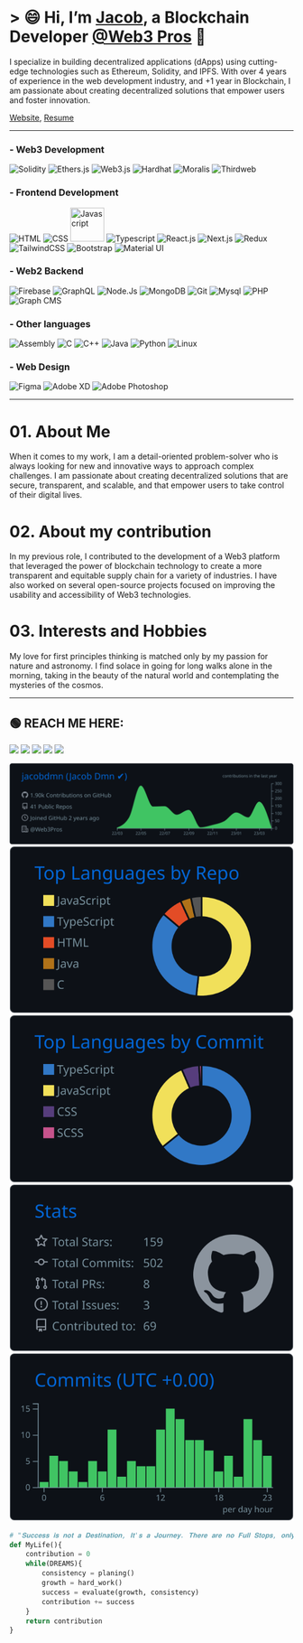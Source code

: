 # > 😄 Hi, I’m [Jacob](https://JacobDmn.me), a Blockchain Developer [@Web3 Pros](http://web3pros.dev) 🦊

I specialize in building decentralized applications (dApps) using cutting-edge technologies such as Ethereum, Solidity, and IPFS. With over 4 years of experience in the web development industry, and +1 year in Blockchain, I am passionate about creating decentralized solutions that empower users and foster innovation.

[Website](https://JacobDmn.me), [Resume](https://JacobDmn.me/resume)

-------------------------------
### - Web3 Development
<img src="https://jacobdmn.me/icons/solidity.svg" width='61' title='Solidity' />      <img src="https://jacobdmn.me/icons/ethers.svg" width='61' title='Ethers.js' />      <img src="https://jacobdmn.me/icons/web3js.svg" width='61' title='Web3.js' />      <img src="https://jacobdmn.me/icons/hardhat.svg" width='61' title='Hardhat' />      <img src="https://jacobdmn.me/icons/moralis.svg" width='61' title='Moralis' />      <img src="https://jacobdmn.me/_next/image?url=%2Ficons%2Fthirdweb.png&w=64&q=90" width='61' title='Thirdweb' />      


### - Frontend Development
<img src="https://jacobdmn.me/icons/html.svg" width='60' title='HTML' />      <img src="https://jacobdmn.me/icons/css.svg" width='60' title='CSS' />      <img src="https://jacobdmn.me/icons/javascript.svg" height='60' width='60' title='Javascript' />      <img src="https://jacobdmn.me/icons/typescript.svg" width='60' title='Typescript' />      <img src="https://jacobdmn.me/icons/reactjs.svg" width='60' title='React.js' />      <img src="https://jacobdmn.me/icons/nextjs.svg" width='60' title='Next.js' />      <img src="https://jacobdmn.me/icons/redux.svg" width='60' title='Redux' />      <img src="https://jacobdmn.me/icons/tailwindcss.svg" width='60' title='TailwindCSS' />      <img src="https://jacobdmn.me/icons/bootstrap.svg" width='60' title='Bootstrap' />      <img src="https://jacobdmn.me/icons/mui.svg" width='60' title='Material UI' />      


### - Web2 Backend
<img src="https://jacobdmn.me/icons/firebase.svg" width='60' title='Firebase' />      <img src="https://jacobdmn.me/icons/graphql.svg" width='60' title='GraphQL' />      <img src="https://jacobdmn.me/icons/nodejs.svg" width='60' title='Node.Js' />      <img src="https://jacobdmn.me/icons/mongodb.svg" width='60' title='MongoDB' />      <img src="https://jacobdmn.me/icons/git.svg" width='60' title='Git' />      <img src="https://jacobdmn.me/icons/mysql.svg" width='60' title='Mysql' />      <img src="https://jacobdmn.me/icons/php.svg" width='60' title='PHP' />      <img src="https://jacobdmn.me/icons/graphcms.svg" width='60' title='Graph CMS' />

### - Other languages
<img src="https://jacobdmn.me/icons/assembly.png" width='60' title='Assembly' />      <img src="https://jacobdmn.me/icons/c.svg" width='60' title='C' />      <img src="https://jacobdmn.me/icons/cpp.svg" width='60' title='C++' />      <img src="https://jacobdmn.me/icons/java.svg" width='60' title='Java' />      <img src="https://jacobdmn.me/icons/python.svg" width='60' title='Python' />      <img src="https://jacobdmn.me/icons/linux.svg" width='60' title='Linux' />

### - Web Design
<img src="https://jacobdmn.me/icons/figma.svg" width='60' title='Figma' />      <img src="https://jacobdmn.me/icons/adobe_xd.svg" width='60' title='Adobe XD' />      <img src="https://jacobdmn.me/icons/adobe_photoshop.svg" width='60' title='Adobe Photoshop' />

-------------------------------

# 01. About Me
When it comes to my work, I am a detail-oriented problem-solver who is always looking for new and innovative ways to approach complex challenges. I am passionate about creating decentralized solutions that are secure, transparent, and scalable, and that empower users to take control of their digital lives.

# 02. About my contribution
In my previous role, I contributed to the development of a Web3 platform that leveraged the power of blockchain technology to create a more transparent and equitable supply chain for a variety of industries. I have also worked on several open-source projects focused on improving the usability and accessibility of Web3 technologies.

# 03. Interests and Hobbies
My love for first principles thinking is matched only by my passion for nature and astronomy. I find solace in going for long walks alone in the morning, taking in the beauty of the natural world and contemplating the mysteries of the cosmos.

---

## 🟢 REACH ME HERE:
[<img src='https://cdn3.iconfinder.com/data/icons/social-media-circle-6/1024/circle-10-512.png' width='60' />](https://JacobDmn.me/) [<img src='https://cdn1.iconfinder.com/data/icons/logotypes/32/circle-linkedin-512.png' width='60' />](https://www.linkedin.com/in/jacobdmn/) [<img src='https://cdn2.iconfinder.com/data/icons/social-media-2285/512/1_Twitter2_colored_svg-512.png' width='60' />](http://twitter.com/jacobdmn) [<img src='https://cdn3.iconfinder.com/data/icons/2018-social-media-logotypes/1000/2018_social_media_popular_app_logo_instagram-512.png' width='60' />](https://www.instagram.com/jacob.dmn/) [<img src='https://cdn2.iconfinder.com/data/icons/social-media-2285/512/1_Facebook_colored_svg_copy-512.png' width='60' />](https://www.facebook.com/jacobdmn2/)


[![](https://raw.githubusercontent.com/jacobdmn/MyStats/master/profile-summary-card-output/github_dark/0-profile-details.svg)](https://github.com/vn7n24fzkq/github-profile-summary-cards)
[![](https://raw.githubusercontent.com/jacobdmn/MyStats/master/profile-summary-card-output/github_dark/1-repos-per-language.svg)](https://github.com/vn7n24fzkq/github-profile-summary-cards) [![](https://raw.githubusercontent.com/jacobdmn/MyStats/master/profile-summary-card-output/github_dark/2-most-commit-language.svg)](https://github.com/vn7n24fzkq/github-profile-summary-cards)
[![](https://raw.githubusercontent.com/jacobdmn/MyStats/master/profile-summary-card-output/github_dark/3-stats.svg)](https://github.com/vn7n24fzkq/github-profile-summary-cards) [![](https://raw.githubusercontent.com/jacobdmn/MyStats/master/profile-summary-card-output/github_dark/4-productive-time.svg)](https://github.com/vn7n24fzkq/github-profile-summary-cards)


````python
# "𝐒𝐮𝐜𝐜𝐞𝐬𝐬 𝐢𝐬 𝐧𝐨𝐭 𝐚 𝐃𝐞𝐬𝐭𝐢𝐧𝐚𝐭𝐢𝐨𝐧, 𝐈𝐭'𝐬 𝐚 𝐉𝐨𝐮𝐫𝐧𝐞𝐲. 𝐓𝐡𝐞𝐫𝐞 𝐚𝐫𝐞 𝐧𝐨 𝐅𝐮𝐥𝐥 𝐒𝐭𝐨𝐩𝐬, 𝐨𝐧𝐥𝐲 𝐂𝐨𝐦𝐦𝐚𝐬."
def MyLife(){
    contribution = 0
    while(DREAMS){
        consistency = planing()
        growth = hard_work()
        success = evaluate(growth, consistency)
        contribution += success
    }
    return contribution
}
````
